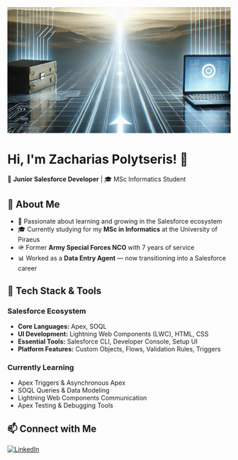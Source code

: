 ![My Background](https://github.com/ImZaharias/ImZaharias/blob/main/Background.jpg)

# Hi, I'm Zacharias Polytseris! 👋  

🚀 **Junior Salesforce Developer** | 🎓 MSc Informatics Student  

## 🔹 About Me  
- 🧠 Passionate about learning and growing in the Salesforce ecosystem  
- 🎓 Currently studying for my **MSc in Informatics** at the University of Piraeus  
- 🪖 Former **Army Special Forces NCO** with 7 years of service  
- 📊 Worked as a **Data Entry Agent** — now transitioning into a Salesforce career  

## 🔹 Tech Stack & Tools  

### Salesforce Ecosystem  
- **Core Languages:** Apex, SOQL  
- **UI Development:** Lightning Web Components (LWC), HTML, CSS  
- **Essential Tools:** Salesforce CLI, Developer Console, Setup UI  
- **Platform Features:** Custom Objects, Flows, Validation Rules, Triggers  

### Currently Learning  
- Apex Triggers & Asynchronous Apex  
- SOQL Queries & Data Modeling  
- Lightning Web Components Communication  
- Apex Testing & Debugging Tools  

## 📫 Connect with Me  
[![LinkedIn](https://img.shields.io/badge/LinkedIn-%230A66C2.svg?style=for-the-badge&logo=linkedin&logoColor=white)](https://www.linkedin.com/in/zacharias-polytseris/)


